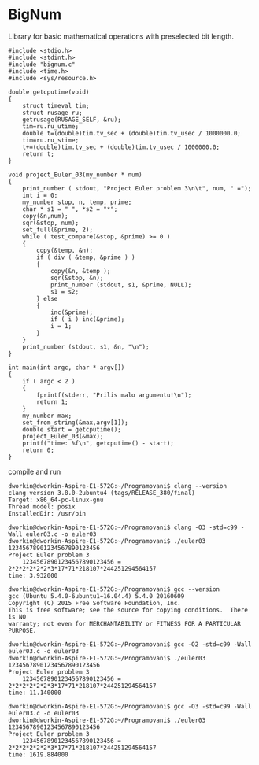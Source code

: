 # BigNum
Library for basic mathematical operations with preselected bit length.

	#include <stdio.h>
	#include <stdint.h>
	#include "bignum.c"
	#include <time.h>
	#include <sys/resource.h>
	
	double getcputime(void)        
	{
		struct timeval tim;        
		struct rusage ru;        
		getrusage(RUSAGE_SELF, &ru);        
		tim=ru.ru_utime;        
		double t=(double)tim.tv_sec + (double)tim.tv_usec / 1000000.0;        
		tim=ru.ru_stime;        
		t+=(double)tim.tv_sec + (double)tim.tv_usec / 1000000.0;        
		return t;
	}
	
	void project_Euler_03(my_number * num)
	{
		print_number ( stdout, "Project Euler problem 3\n\t", num, " =");	
		int i = 0;
		my_number stop, n, temp, prime;
		char * s1 = " ", *s2 = "*";
		copy(&n,num);
		sqr(&stop, num);
		set_full(&prime, 2);
		while ( test_compare(&stop, &prime) >= 0 ) 
		{
			copy(&temp, &n);
			if ( div ( &temp, &prime ) ) 
			{
				copy(&n, &temp );
				sqr(&stop, &n);
				print_number (stdout, s1, &prime, NULL);
				s1 = s2;
			} else 
			{
				inc(&prime);
				if ( i ) inc(&prime);
				i = 1;
			}
		}
		print_number (stdout, s1, &n, "\n");
	}
	
	int main(int argc, char * argv[]) 
	{
		if ( argc < 2 )
		{
			fprintf(stderr, "Prilis malo argumentu!\n");
			return 1;
		}
		my_number max;
		set_from_string(&max,argv[1]);	
		double start = getcputime();
		project_Euler_03(&max);
		printf("time: %f\n", getcputime() - start);
		return 0;
	}


compile and run

    dworkin@dworkin-Aspire-E1-572G:~/Programovani$ clang --version
    clang version 3.8.0-2ubuntu4 (tags/RELEASE_380/final)
    Target: x86_64-pc-linux-gnu
    Thread model: posix
    InstalledDir: /usr/bin
    
    dworkin@dworkin-Aspire-E1-572G:~/Programovani$ clang -O3 -std=c99 -Wall euler03.c -o euler03 
    dworkin@dworkin-Aspire-E1-572G:~/Programovani$ ./euler03 12345678901234567890123456
    Project Euler problem 3
	    12345678901234567890123456 = 2*2*2*2*2*2*3*17*71*218107*244251294564157
    time: 3.932000

    dworkin@dworkin-Aspire-E1-572G:~/Programovani$ gcc --version
    gcc (Ubuntu 5.4.0-6ubuntu1~16.04.4) 5.4.0 20160609
    Copyright (C) 2015 Free Software Foundation, Inc.
    This is free software; see the source for copying conditions.  There is NO
    warranty; not even for MERCHANTABILITY or FITNESS FOR A PARTICULAR PURPOSE.
    
    dworkin@dworkin-Aspire-E1-572G:~/Programovani$ gcc -O2 -std=c99 -Wall euler03.c -o euler03
    dworkin@dworkin-Aspire-E1-572G:~/Programovani$ ./euler03 12345678901234567890123456
    Project Euler problem 3
	    12345678901234567890123456 = 2*2*2*2*2*2*3*17*71*218107*244251294564157
    time: 11.140000
    
    dworkin@dworkin-Aspire-E1-572G:~/Programovani$ gcc -O3 -std=c99 -Wall euler03.c -o euler03
    dworkin@dworkin-Aspire-E1-572G:~/Programovani$ ./euler03 12345678901234567890123456
    Project Euler problem 3
	    12345678901234567890123456 = 2*2*2*2*2*2*3*17*71*218107*244251294564157
    time: 1619.884000

